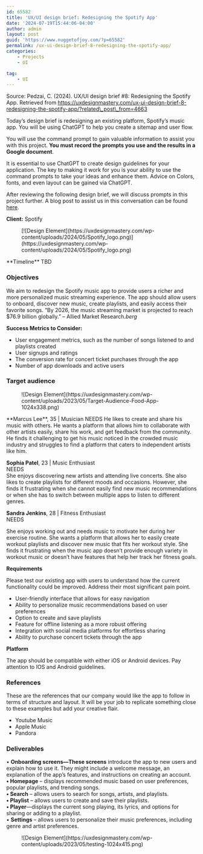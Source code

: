 ```yaml
---
id: 65582
title: 'UX/UI design brief: Redesigning the Spotify App'
date: '2024-07-19T15:44:06-04:00'
author: admin
layout: post
guid: 'https://www.nuggetofjoy.com/?p=65582'
permalink: /ux-ui-design-brief-8-redesigning-the-spotify-app/
categories:
    - Projects
    - UI

tag:
    - UI
---
```


Source: Pedzai, C. (2024). UX/UI design brief #8: Redesigning the Spotify App. Retrieved from https://uxdesignmastery.com/ux-ui-design-brief-8-redesigning-the-spotify-app/?related\_post\_from=4663

Today’s design brief is redesigning an existing platform, Spotify’s music app. You will be using ChatGPT to help you create a sitemap and user flow.

You will use the command prompt to gain valuable information to assist you with this project. **You must record the prompts you use and the results in a Google document**.

It is essential to use ChatGPT to create design guidelines for your application. The key to making it work for you is your ability to use the command prompts to take your ideas and enhance them. Advice on Colors, fonts, and even layout can be gained via ChatGPT.

After reviewing the following design brief, we will discuss prompts in this project further. A blog post to assist us in this conversation can be found [here](https://www.nuggetofjoy.com/how-to-use-chatgpt-for-ui-ux-design-with-25-best-examples-prompt/).

**Client:** Spotify

<div class="wp-block-image"><figure class="aligncenter">[![Design Element](https://uxdesignmastery.com/wp-content/uploads/2024/05/Spotify_logo.png)](https://uxdesignmastery.com/wp-content/uploads/2024/05/Spotify_logo.png)</figure></div>**Timeline** TBD

### Objectives

We aim to redesign the Spotify music app to provide users a richer and more personalized music streaming experience. The app should allow users to onboard, discover new music, create playlists, and easily access their favorite songs. “By 2026, the music streaming market is projected to reach $76.9 billion globally.” – Allied Market Research.*berg*

**Success Metrics to Consider:**

- User engagement metrics, such as the number of songs listened to and playlists created
- User signups and ratings
- The conversion rate for concert ticket purchases through the app
- Number of app downloads and active users

### Target audience

<div class="wp-block-image"><figure class="aligncenter">![Design Element](https://uxdesignmastery.com/wp-content/uploads/2023/05/Target-Audience-Food-App-1024x338.png)</figure></div>**Marcus Lee**, 35 | Musician  
NEEDS  
He likes to create and share his music with others. He wants a platform that allows him to collaborate with other artists easily, share his work, and get feedback from the community. He finds it challenging to get his music noticed in the crowded music industry and struggles to find a platform that caters to independent artists like him.

**Sophia Patel**, 23 | Music Enthusiast  
NEEDS  
She enjoys discovering new artists and attending live concerts. She also likes to create playlists for different moods and occasions. However, she finds it frustrating when she cannot easily find new music recommendations or when she has to switch between multiple apps to listen to different genres.

**Sandra Jenkins**, 28 | Fitness Enthusiast  
NEEDS

She enjoys working out and needs music to motivate her during her exercise routine. She wants a platform that allows her to easily create workout playlists and discover new music that fits her workout style. She finds it frustrating when the music app doesn’t provide enough variety in workout music or doesn’t have features that help her track her fitness goals.

**Requirements**

Please test our existing app with users to understand how the current functionality could be improved. Address their most significant pain point.

- User-friendly interface that allows for easy navigation
- Ability to personalize music recommendations based on user preferences
- Option to create and save playlists
- Feature for offline listening as a more robust offering
- Integration with social media platforms for effortless sharing
- Ability to purchase concert tickets through the app

**Platform**

The app should be compatible with either iOS or Android devices. Pay attention to IOS and Android guidelines.

### References

These are the references that our company would like the app to follow in terms of structure and layout. It will be your job to replicate something close to these examples but add your creative flair.

- Youtube Music
- Apple Music
- Pandora

### Deliverables

• **Onboarding screens—These screens** introduce the app to new users and explain how to use it. They might include a welcome message, an explanation of the app’s features, and instructions on creating an account.  
**• Homepage** – displays recommended music based on user preferences, popular playlists, and trending songs.  
**• Search** – allows users to search for songs, artists, and playlists.  
**• Playlist** – allows users to create and save their playlists.  
**• Player**—displays the current song playing, its lyrics, and options for sharing or adding to a playlist.  
• **Settings** – allows users to personalize their music preferences, including genre and artist preferences.

<div class="wp-block-image"><figure class="aligncenter">![Design Element](https://uxdesignmastery.com/wp-content/uploads/2023/05/testing-1024x415.png)</figure></div>